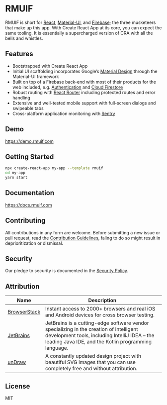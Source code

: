 # RMUIF

RMUIF is short for [React](https://reactjs.org), [Material-UI](https://material-ui.com), and [Firebase](https://firebase.google.com); the three musketeers that make up this app. With Create React App at its core, you can expect the same tooling. It is essentially a supercharged version of CRA with all the bells and whistles.

## Features

- Bootstrapped with Create React App
- Initial UI scaffolding incorporates Google’s [Material Design](https://material.io) through the Material-UI framework
- Built on top of a Firebase back-end with most of their products for the web included, e.g. [Authentication](https://firebase.google.com/products/auth) and [Cloud Firestore](https://firebase.google.com/products/firestore)
- Robust routing with [React Router](https://reacttraining.com/react-router/web) including protected routes and error handling
- Extensive and well-tested mobile support with full-screen dialogs and swipeable tabs
- Cross-platform application monitoring with [Sentry](https://sentry.io)

## Demo

https://demo.rmuif.com

## Getting Started

```sh
npx create-react-app my-app --template rmuif
cd my-app
yarn start
```

## Documentation

https://docs.rmuif.com

## Contributing

All contributions in any form are welcome. Before submitting a new issue or pull request, read the [Contribution Guidelines](CONTRIBUTING.md), faling to do so might result in deprioritization or dismissal.

## Security

Our pledge to security is documented in the [Security Policy](SECURITY.md).

## Attribution

| Name                                         | Description                                                                                                                                                                                     |
| -------------------------------------------- | ----------------------------------------------------------------------------------------------------------------------------------------------------------------------------------------------- |
| [BrowserStack](https://www.browserstack.com) | Instant access to 2000+ browsers and real iOS and Android devices for cross browser testing.                                                                                                    |
| [JetBrains](https://www.jetbrains.com)       | JetBrains is a cutting-edge software vendor specializing in the creation of intelligent development tools, including IntelliJ IDEA – the leading Java IDE, and the Kotlin programming language. |
| [unDraw](https://undraw.co)                  | A constantly updated design project with beautiful SVG images that you can use completely free and without attribution.                                                                         |

## License

MIT
